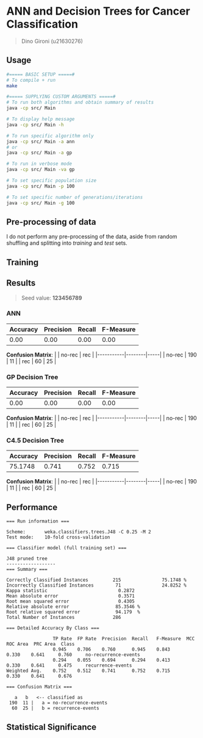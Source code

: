 # ANN and Decision Trees for Cancer Classification
> Dino Gironi (u21630276)

## Usage
```bash
#===== BASIC SETUP =====#
# To compile + run
make

#===== SUPPLYING CUSTOM ARGUMENTS =====#
# To run both algorithms and obtain summary of results
java -cp src/ Main

# To display help message
java -cp src/ Main -h

# To run specific algorithm only
java -cp src/ Main -a ann
# or
java -cp src/ Main -a gp

# To run in verbose mode
java -cp src/ Main -va gp

# To set specific population size
java -cp src/ Main -p 100

# To set specific number of generations/iterations
java -cp src/ Main -g 100
```

## Pre-processing of data
I do not perform any pre-processing of the data, aside from random shuffling and splitting into *training* and *test* sets.

## Training

## Results
> Seed value: **123456789**

### ANN
| Accuracy | Precision | Recall | F-Measure |
|----------|-----------|--------|-----------|
| 0.00     | 0.00      | 0.00   | 0.00      |

**Confusion Matrix**:
|           | no-rec | rec |
|-----------|--------|-----|
| no-rec    | 190    | 11  |
| rec       | 60     | 25  |

### GP Decision Tree
| Accuracy | Precision | Recall | F-Measure |
|----------|-----------|--------|-----------|
| 0.00     | 0.00      | 0.00   | 0.00      |

**Confusion Matrix**:
|           | no-rec | rec |
|-----------|--------|-----|
| no-rec    | 190    | 11  |
| rec       | 60     | 25  |

### C4.5 Decision Tree
| Accuracy | Precision | Recall | F-Measure |
|----------|-----------|--------|-----------|
| 75.1748  | 0.741     | 0.752  | 0.715     |

**Confusion Matrix**:
|           | no-rec | rec |
|-----------|--------|-----|
| no-rec    | 190    | 11  |
| rec       | 60     | 25  |

## Performance
```
=== Run information ===

Scheme:       weka.classifiers.trees.J48 -C 0.25 -M 2
Test mode:    10-fold cross-validation

=== Classifier model (full training set) ===

J48 pruned tree
------------------
=== Summary ===

Correctly Classified Instances         215               75.1748 %
Incorrectly Classified Instances        71               24.8252 %
Kappa statistic                          0.2872
Mean absolute error                      0.3571
Root mean squared error                  0.4305
Relative absolute error                 85.3546 %
Root relative squared error             94.179  %
Total Number of Instances              286     

=== Detailed Accuracy By Class ===

                 TP Rate  FP Rate  Precision  Recall   F-Measure  MCC      ROC Area  PRC Area  Class
                 0.945    0.706    0.760      0.945    0.843      0.330    0.641     0.760     no-recurrence-events
                 0.294    0.055    0.694      0.294    0.413      0.330    0.641     0.475     recurrence-events
Weighted Avg.    0.752    0.512    0.741      0.752    0.715      0.330    0.641     0.676     

=== Confusion Matrix ===

   a   b   <-- classified as
 190  11 |   a = no-recurrence-events
  60  25 |   b = recurrence-events
```

## Statistical Significance